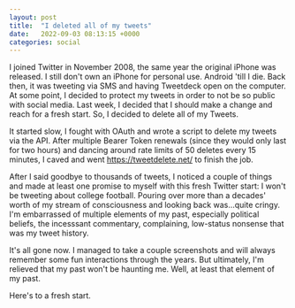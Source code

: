 ```yaml
---
layout: post
title:  "I deleted all of my tweets"
date:   2022-09-03 08:13:15 +0000
categories: social
---
```


I joined Twitter in November 2008, the same year the original iPhone was released. I still don't own an iPhone for personal use. Android 'till I die. Back then, it was tweeting via SMS and having Tweetdeck open on the computer. At some point, I decided to protect my tweets in order to not be so public with social media. Last week, I decided that I should make a change and reach for a fresh start. So, I decided to delete all of my Tweets.

It started slow, I fought with OAuth and wrote a script to delete my tweets via the API. After multiple Bearer Token renewals (since they would only last for two hours) and dancing around rate limits of 50 deletes every 15 minutes, I caved and went https://tweetdelete.net/ to finish the job. 

After I said goodbye to thousands of tweets, I noticed a couple of things and made at least one promise to myself with this fresh Twitter start: I won't be tweeting about college football. Pouring over more than a decades' worth of my stream of consciousness and looking back was...quite cringy. I'm embarrassed of multiple elements of my past, especially political beliefs, the incesssant commentary, complaining, low-status nonsense that was my tweet history. 

It's all gone now. I managed to take a couple screenshots and will always remember some fun interactions through the years. But ultimately, I'm relieved that my past won't be haunting me. Well, at least that element of my past.

Here's to a fresh start.

